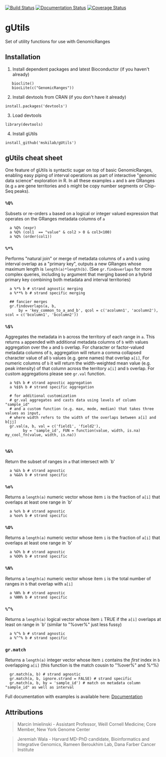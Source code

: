 [![Build Status](https://travis-ci.org/mskilab/gUtils.svg?branch=master)](https://travis-ci.org/mskilab/gUtils)
[![Documentation Status](https://readthedocs.org/projects/gutils/badge/?version=latest)](https://readthedocs.org/projects/gutils/?badge=latest)
[![Coverage Status](https://coveralls.io/repos/github/mskilab/gUtils/badge.svg?branch=master)](https://coveralls.io/github/mskilab/gUtils?branch=master)


gUtils
=======

Set of utility functions for use with GenomicRanges



Installation
------------

1. Install dependent packages and latest Bioconductor (if you haven't already)
  ```source("http://bioconductor.org/biocLite.R") 
     bioclite()
     biocLite(c("GenomicRanges"))
  ```

2. Install devtools from CRAN (if you don't have it already)

  ```
  install.packages('devtools')
  ```

3. Load devtools

  ```
  library(devtools)
  ````

4. Install gUtils

  ```
  install_github('mskilab/gUtils')
  ````

gUtils cheat sheet 
-----

One feature of gUtils is syntactic sugar on top of basic GenomicRanges, enabling easy piping of interval operations as part of interactive "genomic data science" exploration in R. In all these examples `a` and `b` are GRanges (e.g `a` are gene territories and `b` might be copy number segments or Chip-Seq peaks). 

### `%Q%`

Subsets or re-orders `a` based on a logical or integer valued expression that operates on the GRanges metadata columns of `a` 
```{r}
  a %Q% (expr)
  a %Q% (col1  == "value" & col2 > 0 & col3<100)
  a %Q% (order(col1))  
```


### `%*%`

Performs "natural join" or merge of metadata columns of `a` and `b` using interval overlap as a "primary key", outputs a new GRanges whose maximum length is `length(a)*length(b)`. (See `gr.findoverlaps` for more complex queries, including `by` argument that merging based on a hybrid primary key combining both metadata and interval territories)
```{r}	 	  
  a %*% b # strand agnostic merging
  a %**% b # strand specific merging

  ## fancier merges
  gr.findoverlaps(a, b, 
      by = 'key_common_to_a_and_b', qcol = c('acolumn1', 'acolumn2'), scol = c('bcolumn1', 'bcolumn2'))	     
```


### `%$%`
Aggregates the metadata in `b` across the territory of each range in `a`.  This returns `a` appended with additional metadata columns of `b` with values aggregation over the `a` and `b` overlap. For character or factor-valued metadata columns of `b`, aggregation will return a comma collapsed character value of all `b` values (e.g. gene names) that overlap `a[i]`, For numeric columns of `b` it will return the width-weighted mean value (e.g. peak intensity) of that column across the territory `a[i]` and `b` overlap.  For custom aggregations please see `gr.val` function. 
```{r}	   
  a %$% b # strand agnostic aggregation
  a %$$% b # strand specific aggregation

  # for additional customization
  # gr.val aggregates and casts data using levels of column "sample_id"				   
  # and a custom function (e.g. max, mode, median) that takes three values as input,
  # where width refers to the width of the overlaps between a[i] and b[jj]
  gr.val(a, b, val = c('field1', 'field2'),
        by = 'sample_id', FUN = function(value, width, is.na) my_cool_fn(value, width, is.na))
	

```

### `%&%`
Return the subset of ranges in `a` that intersect with `b'
```{r}
  a %&% b # strand agnostic
  a %&&% b # strand specific
```

### `%o%`
Returns a `length(a)` numeric vector whose item `i` is the fraction of `a[i]` that overlaps at least one range in `b' 
```{r}
  a %o% b # strand agnostic
  a %oo% b # strand specific
```

### `%O%`
Returns a `length(a)` numeric vector whose item `i` is the fraction of `a[i]` that overlaps at least one range in `b' 
```{r}
  a %O% b # strand agnostic
  a %OO% b # strand specific
```

### `%N%`
Returns a `length(a)` numeric vector whose item `i` is the total number of ranges in `b` that overlap with `a[i]` 
```{r}
  a %N% b # strand agnostic
  a %NN% b # strand specific
```

### `%^%`
Returns a `length(a)` logical vector whose item `i` TRUE if the  `a[i]` overlaps at least on range in `b' (similar to "%over%" just less fussy)
```{r}
  a %^% b # strand agnostic
  a %^^% b # strand specific
```

### `gr.match`
Returns a `length(a)` integer vector whose item `i` contains the *first* index in `b` overlapping `a[i]` (this function is the match cousin to "%over%" and %^%)
```{r}
  gr.match(a, b) # strand agnostic
  gr.match(a, b, ignore.strand = FALSE) # strand specific	
  gr.match(a, b, by = 'sample_id') # match on metadata column "sample_id" as well as interval
```


Full documentation with examples is available here: [Documentation][docs]

Attributions
------------
> Marcin Imielinski - Assistant Professor, Weill Cornell Medicine; Core Member, New York Genome Center

> Jeremiah Wala - Harvard MD-PhD candidate, Bioinformatics and Integrative Genomics, Rameen Beroukhim Lab, Dana Farber Cancer Institute

[license]: https://github.com/jwalabroad/gTrack/blob/master/LICENSE
[docs]: http://gutils.readthedocs.org/en/latest/index.html

